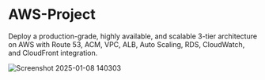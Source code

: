 # AWS-Project
Deploy a production-grade, highly available, and scalable 3-tier architecture on AWS with Route 53, ACM, VPC, ALB, Auto Scaling, RDS, CloudWatch, and CloudFront integration.

![Screenshot 2025-01-08 140303](https://github.com/user-attachments/assets/785088a7-9eff-4133-8ffe-a2aa5e3b1632)
